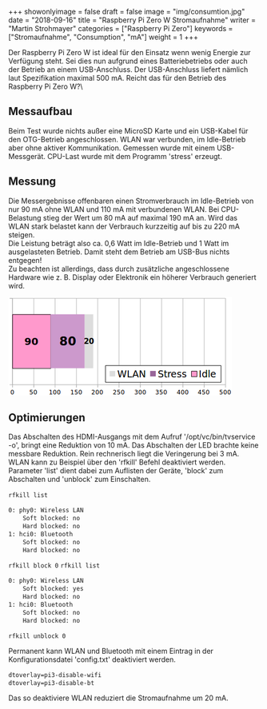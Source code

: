 +++
showonlyimage = false
draft = false
image = "img/consumtion.jpg"
date = "2018-09-16"
title = "Raspberry Pi Zero W Stromaufnahme"
writer = "Martin Strohmayer"
categories = ["Raspberry Pi Zero"] 
keywords = ["Stromaufnahme", "Consumption", "mA"]
weight = 1
+++


Der Raspberry Pi Zero W ist ideal für den Einsatz wenn wenig Energie zur Verfügung steht. Sei dies nun aufgrund eines Batteriebetriebs oder auch der Betrieb an einem USB-Anschluss. Der USB-Anschluss liefert nämlich laut Spezifikation maximal 500 mA. Reicht das für den Betrieb des Raspberry Pi Zero W?\
<!--more-->

## Messaufbau

Beim Test wurde nichts außer eine MicroSD Karte und ein USB-Kabel für den OTG-Betrieb angeschlossen. WLAN war verbunden, im Idle-Betrieb aber ohne aktiver Kommunikation. Gemessen wurde mit einem USB-Messgerät. CPU-Last wurde mit dem Programm 'stress' erzeugt. 


## Messung

Die Messergebnisse offenbaren einen Stromverbrauch im Idle-Betrieb von nur 90 mA ohne WLAN und 110 mA mit verbundenen WLAN. Bei CPU-Belastung stieg der Wert um 80 mA auf maximal 190 mA an. Wird das WLAN stark belastet kann der Verbrauch kurzzeitig auf bis zu 220 mA steigen.\
Die Leistung beträgt also ca. 0,6 Watt im Idle-Betrieb und 1 Watt im ausgelasteten Betrieb. Damit steht dem Betrieb am USB-Bus nichts entgegen!\
Zu beachten ist allerdings, dass durch zusätzliche angeschlossene Hardware wie z. B. Display oder Elektronik ein höherer Verbrauch generiert wird.

![Diagramm](/img/Raspberry-Pi-zero-W-Stromaufnahme.png) 



## Optimierungen

Das Abschalten des HDMI-Ausgangs mit dem Aufruf '/opt/vc/bin/tvservice -o', bringt eine Reduktion von 10 mA. Das Abschalten der LED brachte keine messbare Reduktion. Rein rechnerisch liegt die Veringerung bei 3 mA.\
WLAN kann zu Beispiel über den 'rfkill' Befehl deaktiviert werden. Parameter 'list' dient dabei zum Auflisten der Geräte, 'block' zum Abschalten und 'unblock' zum Einschalten.

``rfkill list``
``` 
0: phy0: Wireless LAN
	Soft blocked: no
	Hard blocked: no
1: hci0: Bluetooth
	Soft blocked: no
	Hard blocked: no
```
``rfkill block 0``
``rfkill list``
``` 
0: phy0: Wireless LAN
	Soft blocked: yes
	Hard blocked: no
1: hci0: Bluetooth
	Soft blocked: no
	Hard blocked: no
```
``rfkill unblock 0``

Permanent kann WLAN und Bluetooth mit einem Eintrag in der Konfigurationsdatei 'config.txt' deaktiviert werden.

``` 
dtoverlay=pi3-disable-wifi
dtoverlay=pi3-disable-bt
```

Das so deaktiviere WLAN reduziert die Stromaufnahme um 20 mA. 



